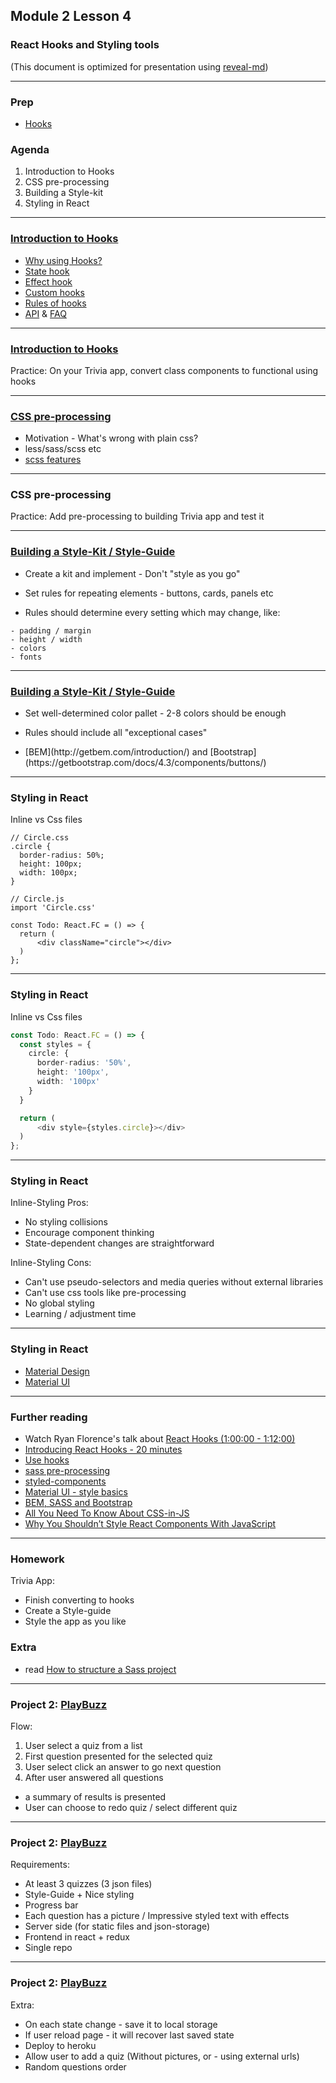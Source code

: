 ## Module 2 Lesson 4
### React Hooks and Styling tools
(This document is optimized for presentation using [reveal-md](https://github.com/webpro/reveal-md))

---

### Prep
* [Hooks](https://reactjs.org/docs/hooks-overview.html)

### Agenda
1. Introduction to Hooks
2. CSS pre-processing
3. Building a Style-kit
4. Styling in React


---

### [Introduction to Hooks](https://reactjs.org/docs/hooks-intro.html)
* [Why using Hooks?](https://reactjs.org/docs/hooks-intro.html#motivation)
* [State hook](https://reactjs.org/docs/hooks-state.html)
* [Effect hook](https://reactjs.org/docs/hooks-effect.html)
* [Custom hooks](https://reactjs.org/docs/hooks-custom.html)
* [Rules of hooks](https://reactjs.org/docs/hooks-rules.html)
* [API](https://reactjs.org/docs/hooks-reference.html) & [FAQ](https://reactjs.org/docs/hooks-faq.html)

---

### [Introduction to Hooks](https://reactjs.org/docs/hooks-intro.html)
Practice: On your Trivia app, convert class components to functional using hooks
 
---

### [CSS pre-processing](https://htmlmag.com/article/an-introduction-to-css-preprocessors-sass-less-stylus)
* Motivation - What's wrong with plain css?
* less/sass/scss etc
* [scss features](https://sass-lang.com/guide)

---

### CSS pre-processing
Practice: Add pre-processing to building Trivia app and test it

---

### [Building a Style-Kit / Style-Guide](https://designmodo.com/create-style-guides/)
* Create a kit and implement - Don't "style as you go"
<!-- .element: class="fragment" -->
* Set rules for repeating elements - buttons, cards, panels etc
<!-- .element: class="fragment" -->
* Rules should determine every setting which may change, like:
<!-- .element: class="fragment" -->
    - padding / margin
    - height / width
    - colors
    - fonts

---
### [Building a Style-Kit / Style-Guide](https://designmodo.com/create-style-guides/)
* Set well-determined color pallet - 2-8 colors should be enough
<!-- .element: class="fragment" -->
* Rules should include all "exceptional cases"
<!-- .element: class="fragment" -->
* <!-- .element: class="fragment" -->[BEM](http://getbem.com/introduction/) and [Bootstrap](https://getbootstrap.com/docs/4.3/components/buttons/)

---

### Styling in React
Inline vs Css files
```
// Circle.css
.circle {
  border-radius: 50%;
  height: 100px;
  width: 100px;
}
    
// Circle.js
import 'Circle.css'

const Todo: React.FC = () => {
  return (
      <div className="circle"></div>
  )
};
```

---
### Styling in React
Inline vs Css files
```ts
const Todo: React.FC = () => {
  const styles = {
    circle: {
      border-radius: '50%',
      height: '100px',
      width: '100px'
    }
  }

  return (
      <div style={styles.circle}></div>
  )
};
```

---
### Styling in React
Inline-Styling Pros:
* No styling collisions
* Encourage component thinking
* State-dependent changes are straightforward

Inline-Styling Cons:
* Can't use pseudo-selectors and media queries without external libraries
* Can't use css tools like pre-processing 
* No global styling
* Learning / adjustment time


---

### Styling in React
* [Material Design](https://material.io/)
* [Material UI](https://material-ui.com/)

---

### Further reading
* Watch Ryan Florence's talk about [React Hooks (1:00:00 - 1:12:00)](https://www.youtube.com/watch?v=dpw9EHDh2bM)
* [Introducing React Hooks - 20 minutes](https://www.youtube.com/watch?v=mxK8b99iJTg)
* [Use hooks](https://usehooks.com/)
* [sass pre-processing](https://sass-lang.com/guide)
* [styled-components](https://www.styled-components.com/docs/basics#motivation)
* [Material UI - style basics](https://material-ui.com/styles/basics/)
* [BEM, SASS and Bootstrap](https://medium.com/@andersonorui_/bem-sass-and-bootstrap-9f89dc07d20f)
* [All You Need To Know About CSS-in-JS](https://hackernoon.com/all-you-need-to-know-about-css-in-js-984a72d48ebc)
* [Why You Shouldn’t Style React Components With JavaScript](http://jamesknelson.com/why-you-shouldnt-style-with-javascript/)

---

### Homework
Trivia App:
* Finish converting to hooks
* Create a Style-guide
* Style the app as you like

### Extra
* read [How to structure a Sass project](http://thesassway.com/beginner/how-to-structure-a-sass-project)

---

### Project 2: [PlayBuzz](https://www.playbuzz.com/chalync10/what-superhero-are-you)
Flow:
1. User select a quiz from a list 
2. First question presented for the selected quiz
3. User select click an answer to go next question
4. After user answered all questions
  - a summary of results is presented
  - User can choose to redo quiz / select different quiz
---

### Project 2: [PlayBuzz](https://www.playbuzz.com/chalync10/what-superhero-are-you)
Requirements:
* At least 3 quizzes (3 json files)
* Style-Guide + Nice styling
* Progress bar
* Each question has a picture / Impressive styled text with effects
* Server side (for static files and json-storage)
* Frontend in react + redux
* Single repo

---

### Project 2: [PlayBuzz](https://www.playbuzz.com/chalync10/what-superhero-are-you)
Extra:
* On each state change - save it to local storage
* If user reload page - it will recover last saved state
* Deploy to heroku
* Allow user to add a quiz (Without pictures, or - using external urls)
* Random questions order